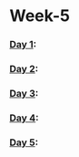 # Week-5

### [Day 1](https://github.com/freecodingbootcamp/Week-5/tree/master/Day-1):

### [Day 2](https://github.com/freecodingbootcamp/Week-5/tree/master/Day-2):

### [Day 3](https://github.com/freecodingbootcamp/Week-5/tree/master/Day-3):

### [Day 4](https://github.com/freecodingbootcamp/Week-5/tree/master/Day-4):

### [Day 5](https://github.com/freecodingbootcamp/Week-5/tree/master/Day-5):
